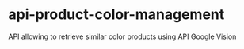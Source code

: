 # api-product-color-management
API allowing to retrieve similar color products using API Google Vision


